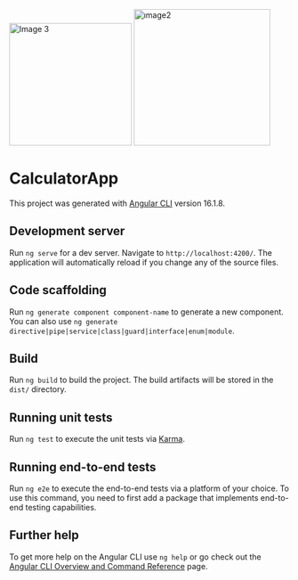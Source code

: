 
 <img src="https://github.com/zeynepcircir/Calculator-App-Angular/assets/81877446/21500757-09f1-4a9c-9a99-fea3c172b0a2" alt="Image 3" width="220">

 <img src="https://github.com/zeynepcircir/Calculator-App-Angular/assets/81877446/bb5b7f81-677b-4992-97b4-a4dedfca1ed5" alt="ımage2" width="245"> 
    
# CalculatorApp

This project was generated with [Angular CLI](https://github.com/angular/angular-cli) version 16.1.8.

## Development server

Run `ng serve` for a dev server. Navigate to `http://localhost:4200/`. The application will automatically reload if you change any of the source files.

## Code scaffolding

Run `ng generate component component-name` to generate a new component. You can also use `ng generate directive|pipe|service|class|guard|interface|enum|module`.

## Build

Run `ng build` to build the project. The build artifacts will be stored in the `dist/` directory.

## Running unit tests

Run `ng test` to execute the unit tests via [Karma](https://karma-runner.github.io).

## Running end-to-end tests

Run `ng e2e` to execute the end-to-end tests via a platform of your choice. To use this command, you need to first add a package that implements end-to-end testing capabilities.

## Further help

To get more help on the Angular CLI use `ng help` or go check out the [Angular CLI Overview and Command Reference](https://angular.io/cli) page.

